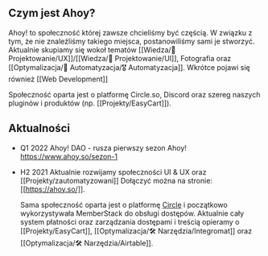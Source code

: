 ## Czym jest Ahoy?
Ahoy! to społeczność której zawsze chcieliśmy być częścią. W związku z tym, że nie znaleźliśmy takiego miejsca, postanowiliśmy sami je stworzyć. Aktualnie skupiamy się wokoł tematów [[Wiedza/🎨 Projektowanie/UX]]/[[Wiedza/🎨 Projektowanie/UI]], Fotografia oraz [[Optymalizacja/🤖 Automatyzacja/🎖️ Automatyzacja]]. Wkrótce pojawi się również [[Web Development]]

Społeczność oparta jest o platformę Circle.so, Discord oraz szereg naszych pluginów i produktów (np. [[Projekty/EasyCart]]).

## Aktualności

- Q1 2022
	Ahoy! DAO - rusza pierwszy sezon Ahoy! https://www.ahoy.so/sezon-1
	
- H2 2021
	Aktualnie rozwijamy społeczności UI & UX oraz [[Projekty/zautomatyzowani]]
	Dołączyć można na stronie: [[https://ahoy.so/]].
	
	Sama społeczność oparta jest o platformę [Circle](https://circle.so/) i początkowo wykorzystywała MemberStack do obsługi dostępów. Aktualnie cały system płatności oraz zarządzania dostępami i treścią opieramy o [[Projekty/EasyCart]], [[Optymalizacja/🛠️ Narzędzia/Integromat]] oraz [[Optymalizacja/🛠️ Narzędzia/Airtable]].
